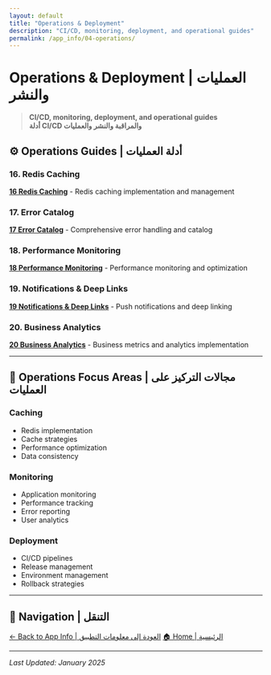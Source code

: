 ```yaml
---
layout: default
title: "Operations & Deployment"
description: "CI/CD, monitoring, deployment, and operational guides"
permalink: /app_info/04-operations/
---
```


# Operations & Deployment | العمليات والنشر

> **CI/CD, monitoring, deployment, and operational guides**  
> **أدلة CI/CD والمراقبة والنشر والعمليات**

## ⚙️ **Operations Guides | أدلة العمليات**

### **16. Redis Caching**
**[16 Redis Caching](16-redis-caching/)** - Redis caching implementation and management

### **17. Error Catalog**
**[17 Error Catalog](17-error-catalog/)** - Comprehensive error handling and catalog

### **18. Performance Monitoring**
**[18 Performance Monitoring](18-performance-monitoring/)** - Performance monitoring and optimization

### **19. Notifications & Deep Links**
**[19 Notifications & Deep Links](19-notifications-deeplinks/)** - Push notifications and deep linking

### **20. Business Analytics**
**[20 Business Analytics](20-business-analytics/)** - Business metrics and analytics implementation

---

## 🎯 **Operations Focus Areas | مجالات التركيز على العمليات**

### **Caching**
- Redis implementation
- Cache strategies
- Performance optimization
- Data consistency

### **Monitoring**
- Application monitoring
- Performance tracking
- Error reporting
- User analytics

### **Deployment**
- CI/CD pipelines
- Release management
- Environment management
- Rollback strategies

---

## 🔗 **Navigation | التنقل**

[← Back to App Info | العودة إلى معلومات التطبيق](../)
[🏠 Home | الرئيسية](../../)

---

*Last Updated: January 2025*
